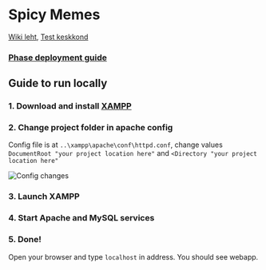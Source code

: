 # Spicy Memes

[Wiki leht](https://github.com/jaagupku/meemi-majandus/wiki), [Test keskkond](http://spicymemes.cs.ut.ee/)

### [Phase deployment guide](https://github.com/jaagupku/spicy-memes/wiki/Deployment-tasks)

## Guide to run locally

### 1. Download and install [XAMPP](https://www.apachefriends.org/index.html)

### 2. Change project folder in apache config

Config file is at `..\xampp\apache\conf\httpd.conf`, change values `DocumentRoot "your project location here"` and `<Directory "your project location here"`

![Config changes](http://i.imgur.com/vOr0jhk.png)

### 3. Launch XAMPP

### 4. Start Apache and MySQL services

### 5. Done!

Open your browser and type `localhost` in address. You should see webapp.
